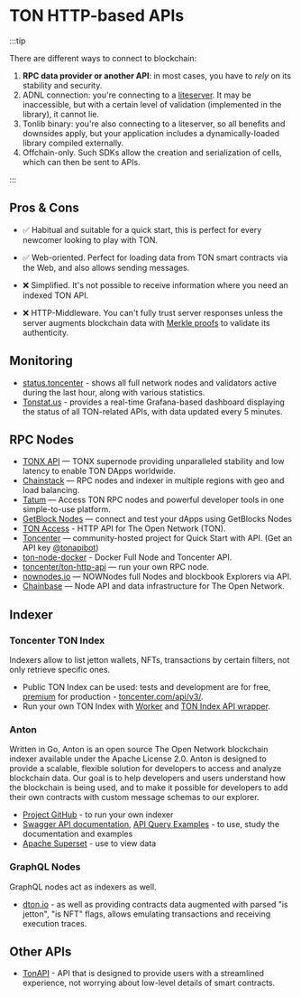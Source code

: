 # TON HTTP-based APIs

:::tip

There are different ways to connect to blockchain:
1. **RPC data provider or another API**: in most cases, you have to *rely* on its stability and security.
2. ADNL connection: you're connecting to a [liteserver](/v3/guidelines/nodes/running-nodes/liteserver-node). It may be inaccessible, but with a certain level of validation (implemented in the library), it cannot lie.
3. Tonlib binary: you're also connecting to a liteserver, so all benefits and downsides apply, but your application includes a dynamically-loaded library compiled externally.
4. Offchain-only. Such SDKs allow the creation and serialization of cells, which can then be sent to APIs.

:::

## Pros & Cons

- ✅ Habitual and suitable for a quick start, this is perfect for every newcomer looking to play with TON.
- ✅ Web-oriented. Perfect for loading data from TON smart contracts via the Web, and also allows sending messages.

- ❌ Simplified. It's not possible to receive information where you need an indexed TON API.
- ❌ HTTP-Middleware.  You can't fully trust server responses unless the server augments blockchain data with [Merkle proofs](/v3/documentation/data-formats/tlb/proofs) to validate its authenticity.

## Monitoring

* [status.toncenter](https://status.toncenter.com/) - shows all full network nodes and validators active during the last hour, along with various statistics.
* [Tonstat.us](https://tonstat.us/) - provides a real-time Grafana-based dashboard displaying the status of all TON-related APIs, with data updated every 5 minutes.

## RPC Nodes

* [TONX API](https://docs.tonxapi.com/reference/direct-apis) — TONX supernode providing unparalleled stability and low latency to enable TON DApps worldwide.
* [Chainstack](https://chainstack.com/build-better-with-ton/) — RPC nodes and indexer in multiple regions with geo and load balancing.
* [Tatum](https://docs.tatum.io/reference/rpc-ton) — Access TON RPC nodes and powerful developer tools in one simple-to-use platform.
* [GetBlock Nodes](https://getblock.io/nodes/ton/) — connect and test your dApps using GetBlocks Nodes
* [TON Access](https://www.orbs.com/ton-access/) - HTTP API for The Open Network (TON).
* [Toncenter](https://toncenter.com/api/v2/) — community-hosted project for Quick Start with API. (Get an API key [@tonapibot](https://t.me/tonapibot))
* [ton-node-docker](https://github.com/fmira21/ton-node-docker) - Docker Full Node and Toncenter API.
* [toncenter/ton-http-api](https://github.com/toncenter/ton-http-api) — run your own RPC node. 
* [nownodes.io](https://nownodes.io/nodes) — NOWNodes full Nodes and blockbook Explorers via API.
* [Chainbase](https://chainbase.com/chainNetwork/TON) — Node API and data infrastructure for The Open Network.

## Indexer

### Toncenter TON Index

Indexers allow to list jetton wallets, NFTs, transactions by certain filters, not only retrieve specific ones.

- Public TON Index can be used: tests and development are for free, [premium](https://t.me/tonapibot) for production - [toncenter.com/api/v3/](https://toncenter.com/api/v3/).
- Run your own TON Index with [Worker](https://github.com/toncenter/ton-index-worker/tree/36134e7376986c5517ee65e6a1ddd54b1c76cdba) and [TON Index API wrapper](https://github.com/toncenter/ton-indexer).

### Anton

Written in Go, Anton is an open source The Open Network blockchain indexer available under the Apache License 2.0. Anton is designed to provide a scalable, flexible solution for developers to access and analyze blockchain data. Our goal is to help developers and users understand how the blockchain is being used, and to make it possible for developers to add their own contracts with custom message schemas to our explorer.

* [Project GitHub](https://github.com/tonindexer/anton) - to run your own indexer
* [Swagger API documentation](https://github.com/tonindexer/anton), [API Query Examples](https://github.com/tonindexer/anton/blob/main/docs/API.md) - to use, study the documentation and examples
* [Apache Superset](https://github.com/tonindexer/anton) - use to view data

### GraphQL Nodes

GraphQL nodes act as indexers as well.

* [dton.io](https://dton.io/graphql) - as well as providing contracts data augmented with parsed "is jetton", "is NFT" flags, allows emulating transactions and receiving execution traces.

## Other APIs

* [TonAPI](https://docs.tonconsole.com/tonapi) - API that is designed to provide users with a streamlined experience, not worrying about low-level details of smart contracts.
